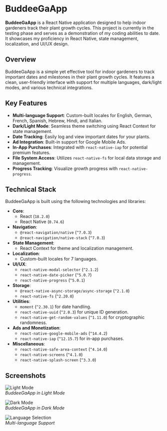 # BuddeeGaApp

**BuddeeGaApp** is a React Native application designed to help indoor gardeners track their plant growth cycles. This project is currently in the testing phase and serves as a demonstration of my coding abilities to date. It showcases my proficiency in React Native, state management, localization, and UI/UX design.

## Overview

BuddeeGaApp is a simple yet effective tool for indoor gardeners to track important dates and milestones in their plant growth cycles. It features a clean, user-friendly interface with support for multiple languages, dark/light modes, and various technical integrations.

## Key Features

- **Multi-language Support**: Custom-built locales for English, German, French, Spanish, Hebrew, Hindi, and Italian.
- **Dark/Light Mode**: Seamless theme switching using React Context for state management.
- **Date Tracking**: Easily log and view important dates for your plants.
- **Ad Integration**: Built-in support for Google Mobile Ads.
- **In-App Purchases**: Integrated with `react-native-iap` for potential premium features.
- **File System Access**: Utilizes `react-native-fs` for local data storage and management.
- **Progress Tracking**: Visualize growth progress with `react-native-progress`.

## Technical Stack

BuddeeGaApp is built using the following technologies and libraries:

- **Core**: 
  - React (`18.2.0`)
  - React Native (`0.74.6`)
- **Navigation**:
  - `@react-navigation/native` (`^7.0.3`)
  - `@react-navigation/native-stack` (`^7.0.3`)
- **State Management**:
  - React Context for theme and localization management.
- **Localization**:
  - Custom-built locales for 7 languages.
- **UI/UX**:
  - `react-native-modal-selector` (`^2.1.2`)
  - `react-native-date-picker` (`^5.0.7`)
  - `react-native-progress` (`^5.0.1`)
- **Storage**:
  - `@react-native-async-storage/async-storage` (`^2.1.0`)
  - `react-native-fs` (`^2.20.0`)
- **Utilities**:
  - `moment` (`^2.30.1`) for date handling.
  - `react-native-uuid` (`^2.0.3`) for unique ID generation.
  - `react-native-get-random-values` (`^1.11.0`) for cryptographic randomness.
- **Ads and Monetization**:
  - `react-native-google-mobile-ads` (`^14.4.2`)
  - `react-native-iap` (`^12.15.7`) for in-app purchases.
- **Miscellaneous**:
  - `react-native-safe-area-context` (`^4.14.0`)
  - `react-native-screens` (`^4.1.0`)
  - `react-native-splash-screen` (`^3.3.0`)

## Screenshots

![Light Mode](screenshots/light_mode.png)  
*BuddeeGaApp in Light Mode*

![Dark Mode](screenshots/dark_mode.png)  
*BuddeeGaApp in Dark Mode*

![Language Selection](screenshots/language_selection.png)  
*Multi-language Support*

